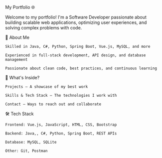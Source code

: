 My Portfolio 🌐

Welcome to my portfolio! I'm a Software Developer passionate about building scalable web applications, optimizing user experiences, and solving complex problems with code.

🚀 About Me

    Skilled in Java, C#, Python, Spring Boot, Vue.js, MySQL, and more

    Experienced in full-stack development, API design, and database management

    Passionate about clean code, best practices, and continuous learning

📌 What's Inside?

    Projects – A showcase of my best work

    Skills & Tech Stack – The technologies I work with

    Contact – Ways to reach out and collaborate

🛠 Tech Stack

    Frontend: Vue.js, JavaScript, HTML, CSS, Bootstrap

    Backend: Java,, C#, Python, Spring Boot, REST APIs

    Database: MySQL, SQLite

    Other: Git, Postman
